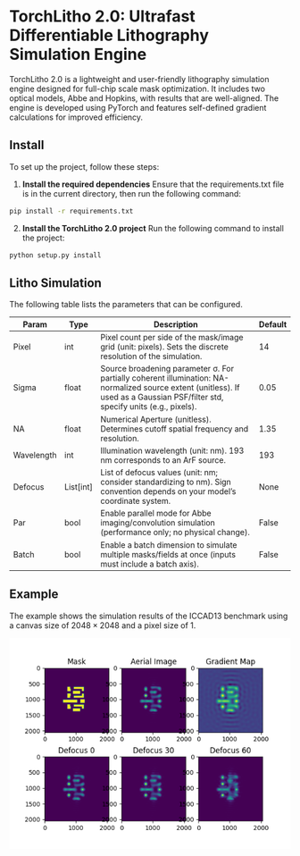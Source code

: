 # TorchLitho 2.0: Ultrafast Differentiable Lithography Simulation Engine

TorchLitho 2.0 is a lightweight and user-friendly lithography simulation engine designed for full-chip scale mask optimization.
It includes two optical models, Abbe and Hopkins, with results that are well-aligned.
The engine is developed using PyTorch and features self-defined gradient calculations for improved efficiency.

## Install
To set up the project, follow these steps:

1. **Install the required dependencies**
Ensure that the requirements.txt file is in the current directory, then run the following command:
```sh
pip install -r requirements.txt
```
2. **Install the TorchLitho 2.0 project**
Run the following command to install the project:

```sh
python setup.py install
```
## Litho Simulation

The following table lists the parameters that can be configured.

| Param      | Type      | Description                                                                                               | Default |
|------------|-----------|-----------------------------------------------------------------------------------------------------------|---------|
| Pixel      | int       | Pixel count per side of the mask/image grid (unit: pixels). Sets the discrete resolution of the simulation. | 14      |
| Sigma      | float     | Source broadening parameter σ. For partially coherent illumination: NA-normalized source extent (unitless). If used as a Gaussian PSF/filter std, specify units (e.g., pixels). | 0.05    |
| NA         | float     | Numerical Aperture (unitless). Determines cutoff spatial frequency and resolution.                         | 1.35    |
| Wavelength | int       | Illumination wavelength (unit: nm). 193 nm corresponds to an ArF source.                                   | 193     |
| Defocus    | List[int] | List of defocus values (unit: nm; consider standardizing to nm). Sign convention depends on your model’s coordinate system. | None    |
| Par        | bool      | Enable parallel mode for Abbe imaging/convolution simulation (performance only; no physical change).       | False   |
| Batch      | bool      | Enable a batch dimension to simulate multiple masks/fields at once (inputs must include a batch axis).     | False   |

## Example
The example shows the simulation results of the ICCAD13 benchmark using a canvas size of $2048 \times 2048$ and a pixel size of 1.

<p align="center">
  <img src=".assert/example.png" alt="example" />
</p>
